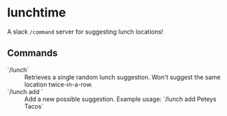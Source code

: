 # lunchtime

A slack `/command` server for suggesting lunch locations!

## Commands

<dl>
  <dt>`/lunch`</dt>
  <dd>Retrieves a single random lunch suggestion. Won't suggest the same location twice-in-a-row.</dd>
  <dt>`/lunch add <name>`</dt>
  <dd>Add a new possible suggestion. Example usage: `/lunch add Peteys Tacos`</dd>
</dl>
 

